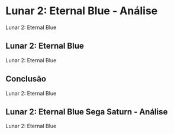 ---
---

# Lunar 2: Eternal Blue - Análise

Lunar 2: Eternal Blue

## Lunar 2: Eternal Blue

Lunar 2: Eternal Blue

## Conclusão

Lunar 2: Eternal Blue

## Lunar 2: Eternal Blue Sega Saturn - Análise

Lunar 2: Eternal Blue
